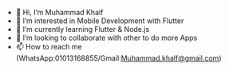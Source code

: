 - 👋 Hi, I’m Muhammad Khalf
- 👀 I’m interested in Mobile Development with Flutter
- 🌱 I’m currently learning Flutter & Node.js
- 💞️ I’m looking to collaborate with other to do more Apps
- 📫 How to reach me (WhatsApp:01013168855/Gmail:Muhammad.khalf@gmail.com)

<!---
Mohamzeem/Mohamzeem is a ✨ special ✨ repository because its `README.md` (this file) appears on your GitHub profile.
You can click the Preview link to take a look at your changes.
--->
